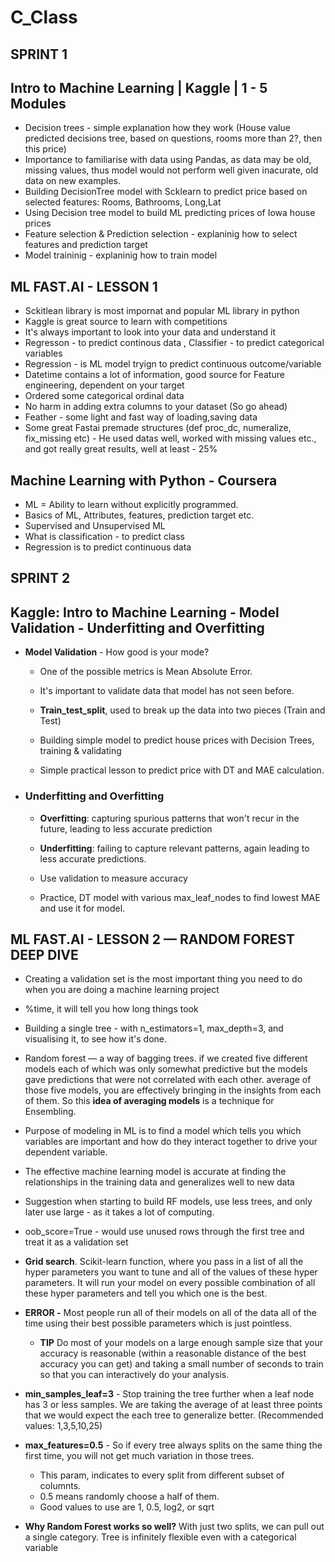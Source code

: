 # C_Class


## **SPRINT 1**

## Intro to Machine Learning | Kaggle | 1 - 5 Modules
- Decision trees - simple explanation how they work (House value predicted decisions tree, based on questions, rooms more than 2?, then this price)
- Importance to familiarise with data using Pandas, as data may be old, missing values,
thus model would not perform well given inacurate, old data on new examples.
- Building DecisionTree model with Scklearn to predict price based on selected features: Rooms, Bathrooms, Long,Lat
- Using Decision tree model to build ML predicting prices of Iowa house prices
- Feature selection & Prediction selection - explaninig how to select features and prediction target
- Model traininig - explaninig how to train model


## ML FAST.AI - LESSON 1

- Sckitlean library is most impornat and popular ML library in python
- Kaggle is great source to learn with competitions
- It's always important to look into your data and understand it
- Regresson - to predict continous data , Classifier - to predict categorical variables
- Regression - is ML model tryign to predict continuous outcome/variable
- Datetime contains a lot of information, good source for Feature engineering, dependent on your target
- Ordered some categorical ordinal data
- No harm in adding extra columns to your dataset (So go ahead)
- Feather - some light and fast way of loading,saving data
- Some great Fastai premade structures (def proc_dc, numeralize, fix_missing etc) - He used datas well, worked with missing values etc., and
got really great results, well at least - 25%



## Machine Learning with Python - Coursera
- ML =  Ability to learn without explicitly programmed.
- Basics of ML, Attributes, features, prediction target etc.
- Supervised and Unsupervised ML 
- What is classification - to predict class
- Regression is to predict continuous data



## **SPRINT 2**

## Kaggle: Intro to Machine Learning - Model Validation - Underfitting and Overfitting

- **Model Validation** - How good is your mode? 

    - One of the possible metrics is Mean Absolute Error.

    - It's important to validate data that model has not seen before.

    - **Train_test_split**, used to break up the data into two pieces (Train and Test)

    - Building simple model to predict house prices with Decision Trees, training & validating

    - Simple practical lesson to predict price with DT and MAE calculation.

- ### Underfitting and Overfitting
    - **Overfitting**: capturing spurious patterns that won't recur in the future, leading to less accurate prediction

    - **Underfitting**: failing to capture relevant patterns, again leading to less accurate predictions.

    - Use validation to measure accuracy

    - Practice, DT model with various max_leaf_nodes to find lowest MAE and use it for model.


## ML FAST.AI - LESSON 2 — RANDOM FOREST DEEP DIVE
- Creating a validation set is the most important thing you need to do when you are doing a machine learning project

 - %time, it will tell you how long things took

 - Building a single tree - with n_estimators=1, max_depth=3, and visualising it, to see how it's done.

- Random forest — a way of bagging trees. if we created five different models each of which was only somewhat predictive but the models gave predictions that were not correlated with each other. average of those five models, you are effectively bringing in the insights from each of them. So this **idea of averaging models** is a technique for Ensembling.

- Purpose of modeling in ML is to find a model which tells you which variables are important and how do they interact together to drive your dependent variable.

- The effective machine learning model is accurate at finding the relationships in the training data and generalizes well to new data 

- Suggestion when starting to build RF models, use less trees, and only later use large - as it takes a lot of computing.

- oob_score=True - would use unused rows through the first tree and treat it as a validation set

- **Grid search**. Scikit-learn  function, where you pass in a list of all the hyper parameters you want to tune and all of the values of these hyper parameters. It will run your model on every possible combination of all these hyper parameters and tell you which one is the best.

- **ERROR -** Most people run all of their models on all of the data all of the time using their best possible parameters which is just pointless.

    - **TIP** Do most of your models on a large enough sample size that your accuracy is reasonable (within a reasonable distance of the best accuracy you can get) and taking a small number of seconds to train so that you can interactively do your analysis.

- **min_samples_leaf=3** - Stop training the tree further when a leaf node has 3 or less samples. We are taking the average of at least three points that we would expect the each tree to generalize better. (Recommended values: 1,3,5,10,25)

- **max_features=0.5** - So if every tree always splits on the same thing the first time, you will not get much variation in those trees. 
  - This param, indicates to every split from different subset of columnts. 
  - 0.5 means randomly choose a half of them.
  - Good values to use are 1, 0.5, log2, or sqrt

- **Why Random Forest works so well?** With just two splits, we can pull out a single category. Tree is infinitely flexible even with a categorical variable